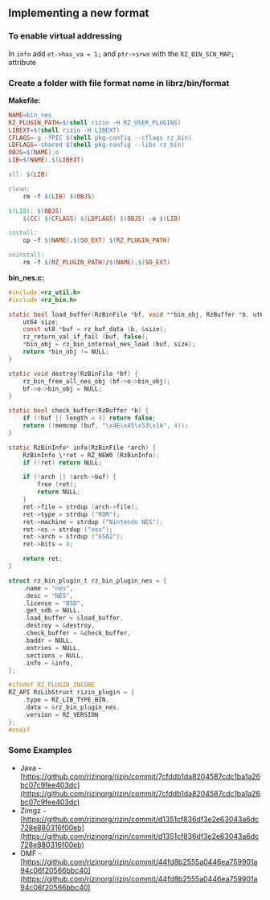 ## Implementing a new format

### To enable virtual addressing

In `info` add `et->has_va = 1;` and `ptr->srwx` with the `RZ_BIN_SCN_MAP;` attribute

### Create a folder with file format name in librz/bin/format

**Makefile:**

```Makefile
NAME=bin_nes
RZ_PLUGIN_PATH=$(shell rizin -H RZ_USER_PLUGINS)
LIBEXT=$(shell rizin -H LIBEXT)
CFLAGS=-g -fPIC $(shell pkg-config --cflags rz_bin)
LDFLAGS=-shared $(shell pkg-config --libs rz_bin)
OBJS=$(NAME).o
LIB=$(NAME).$(LIBEXT)

all: $(LIB)

clean:
	rm -f $(LIB) $(OBJS)

$(LIB): $(OBJS)
	$(CC) $(CFLAGS) $(LDFLAGS) $(OBJS) -o $(LIB)

install:
	cp -f $(NAME).$(SO_EXT) $(RZ_PLUGIN_PATH)

uninstall:
	rm -f $(RZ_PLUGIN_PATH)/$(NAME).$(SO_EXT)

```

**bin_nes.c:**

```c
#include <rz_util.h>
#include <rz_bin.h>

static bool load_buffer(RzBinFile *bf, void **bin_obj, RzBuffer *b, ut64 loadaddr, Sdb *sdb) {
	ut64 size;
	const ut8 *buf = rz_buf_data (b, &size);
	rz_return_val_if_fail (buf, false);
	*bin_obj = rz_bin_internal_nes_load (buf, size);
	return *bin_obj != NULL;
}

static void destroy(RzBinFile *bf) {
	rz_bin_free_all_nes_obj (bf->o->bin_obj);
	bf->o->bin_obj = NULL;
}

static bool check_buffer(RzBuffer *b) {
	if (!buf || length < 4) return false;
	return (!memcmp (buf, "\x4E\x45\x53\x1A", 4));
}

static RzBinInfo* info(RzBinFile *arch) {
	RzBinInfo \*ret = RZ_NEW0 (RzBinInfo);
	if (!ret) return NULL;

	if (!arch || !arch->buf) {
		free (ret);
		return NULL;
	}
	ret->file = strdup (arch->file);
	ret->type = strdup ("ROM");
	ret->machine = strdup ("Nintendo NES");
	ret->os = strdup ("nes");
	ret->arch = strdup ("6502");
	ret->bits = 8;

	return ret;
}

struct rz_bin_plugin_t rz_bin_plugin_nes = {
	.name = "nes",
	.desc = "NES",
	.license = "BSD",
	.get_sdb = NULL,
	.load_buffer = &load_buffer,
	.destroy = &destroy,
	.check_buffer = &check_buffer,
	.baddr = NULL,
	.entries = NULL,
	.sections = NULL,
	.info = &info,
};

#ifndef RZ_PLUGIN_INCORE
RZ_API RzLibStruct rizin_plugin = {
	.type = RZ_LIB_TYPE_BIN,
	.data = &rz_bin_plugin_nes,
	.version = RZ_VERSION
};
#endif

```

### Some Examples

* Java - [https://github.com/rizinorg/rizin/commit/7cfddb1da8204587cdc1ba1a26bc07c9fee403dc](https://github.com/rizinorg/rizin/commit/7cfddb1da8204587cdc1ba1a26bc07c9fee403dc)
* Zimgz - [https://github.com/rizinorg/rizin/commit/d1351cf836df3e2e63043a6dc728e880316f00eb](https://github.com/rizinorg/rizin/commit/d1351cf836df3e2e63043a6dc728e880316f00eb)
* OMF - [https://github.com/rizinorg/rizin/commit/44fd8b2555a0446ea759901a94c06f20566bbc40](https://github.com/rizinorg/rizin/commit/44fd8b2555a0446ea759901a94c06f20566bbc40)

